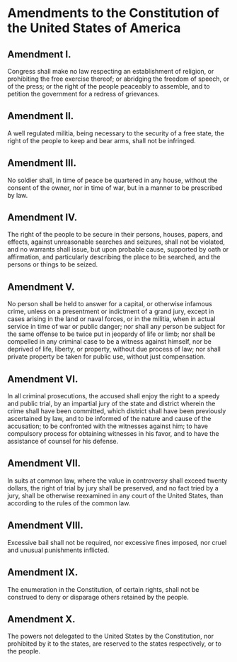 # Amendments to the Constitution of the United States of America

## Amendment I.

Congress shall make no law respecting an establishment of religion, or
prohibiting the free exercise thereof; or abridging the freedom of speech, or
of the press; or the right of the people peaceably to assemble, and to petition
the government for a redress of grievances.

## Amendment II.

A well regulated militia, being necessary to the security of a free state, the
right of the people to keep and bear arms, shall not be infringed.

## Amendment III.

No soldier shall, in time of peace be quartered in any house, without the
consent of the owner, nor in time of war, but in a manner to be prescribed by
law.

## Amendment IV.

The right of the people to be secure in their persons, houses, papers, and
effects, against unreasonable searches and seizures, shall not be violated, and
no warrants shall issue, but upon probable cause, supported by oath or
affirmation, and particularly describing the place to be searched, and the
persons or things to be seized.

## Amendment V.

No person shall be held to answer for a capital, or otherwise infamous crime,
unless on a presentment or indictment of a grand jury, except in cases arising
in the land or naval forces, or in the militia, when in actual service in time
of war or public danger; nor shall any person be subject for the same offense
to be twice put in jeopardy of life or limb; nor shall be compelled in any
criminal case to be a witness against himself, nor be deprived of life,
liberty, or property, without due process of law; nor shall private property be
taken for public use, without just compensation.

## Amendment VI.

In all criminal prosecutions, the accused shall enjoy the right to a speedy and
public trial, by an impartial jury of the state and district wherein the crime
shall have been committed, which district shall have been previously
ascertained by law, and to be informed of the nature and cause of the
accusation; to be confronted with the witnesses against him; to have compulsory
process for obtaining witnesses in his favor, and to have the assistance of
counsel for his defense.

## Amendment VII.

In suits at common law, where the value in controversy shall exceed twenty
dollars, the right of trial by jury shall be preserved, and no fact tried by a
jury, shall be otherwise reexamined in any court of the United States, than
according to the rules of the common law.

## Amendment VIII.

Excessive bail shall not be required, nor excessive fines imposed, nor cruel
and unusual punishments inflicted.

## Amendment IX.

The enumeration in the Constitution, of certain rights, shall not be construed
to deny or disparage others retained by the people.

## Amendment X.

The powers not delegated to the United States by the Constitution, nor
prohibited by it to the states, are reserved to the states respectively, or to
the people.

